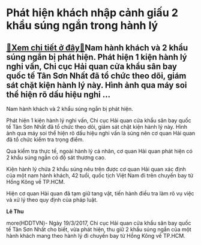 Phát hiện khách nhập cảnh giấu 2 khẩu súng ngắn trong hành lý
=============================================================

[:gift:Xem chi tiết ở đây:gift:](https://hddtvn.com/phat-hien-khach-nhap-canh-giau-2-khau-sung-ngan-trong-hanh-ly/)Nam hành khách và 2 khẩu súng ngắn bị phát hiện. Phát hiện 1 kiện hành lý nghi vấn, Chi cục Hải quan cửa khẩu sân bay quốc tế Tân Sơn Nhất đã tổ chức theo dõi, giám sát chặt kiện hành lý này. Hình ảnh qua máy soi thể hiện rõ dấu hiệu nghi …
------------------------------------------------------------------------------------------------------------------------------------------------------------------------------------------------------------------------------------------------







 






 Nam hành khách và 2 khẩu súng ngắn bị phát hiện. 


Phát hiện 1 kiện hành lý nghi vấn, Chi cục Hải quan cửa khẩu sân bay quốc tế Tân Sơn Nhất đã tổ chức theo dõi, giám sát chặt kiện hành lý này. Hình ảnh qua máy soi thể hiện rõ dấu hiệu nghi vấn là súng nên cơ quan Hải quan đã tổ chức kiểm tra trọng điểm. 


Qua kiểm tra thực tế, ngoài hành lý cá nhân, cơ quan Hải quan phát hiện có 2 khẩu súng ngắn có độ sát thương cao.


Kiện hành lý chứa 2 khẩu súng nêu trên được cơ quan Hải quan xác định của một nam hành khách, 42 tuổi, quốc tịch Việt Nam đi trên chuyến bay từ Hồng Kông về TP.HCM.


Hiện cơ quan Hải quan đã tạm giữ tang vật, tiến hành điều tra làm rõ vụ việc và xử lý theo quy định của pháp luật.






**Lê Thu**



more(HDDTVN)- Ngày 19/3/2017, Chi cục Hải quan cửa khẩu sân bay quốc tế Tân Sơn Nhất cho biết, vừa phát hiện, thu giữ 2 khẩu súng ngắn của một hành khách mang theo hành lý đi chuyến bay từ Hồng Kông về TP.HCM.

